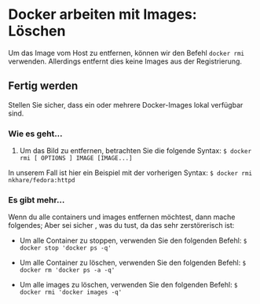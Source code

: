 # Docker arbeiten mit Images: Löschen

Um das Image vom Host zu entfernen, können wir den Befehl `docker rmi` verwenden. Allerdings entfernt dies keine Images aus der Registrierung.

## Fertig werden

Stellen Sie sicher, dass ein oder mehrere Docker-Images lokal verfügbar sind.

### Wie es geht…

1. Um das Bild zu entfernen, betrachten Sie die folgende Syntax:
`$ docker rmi [ OPTIONS ] IMAGE [IMAGE...]`

In unserem Fall ist hier ein Beispiel mit der vorherigen Syntax:
`$ docker rmi nkhare/fedora:httpd`

### Es gibt mehr…

Wenn du alle containers und images entfernen möchtest, dann mache folgendes; Aber sei sicher , was du tust, da das sehr zerstörerisch ist:

* Um alle Container zu stoppen, verwenden Sie den folgenden Befehl:
`$ docker stop 'docker ps -q'`

* Um alle Container zu löschen, verwenden Sie den folgenden Befehl:
`$ docker rm 'docker ps -a -q'`

* Um alle images zu löschen, verwenden Sie den folgenden Befehl:
`$ docker rmi 'docker images -q'`